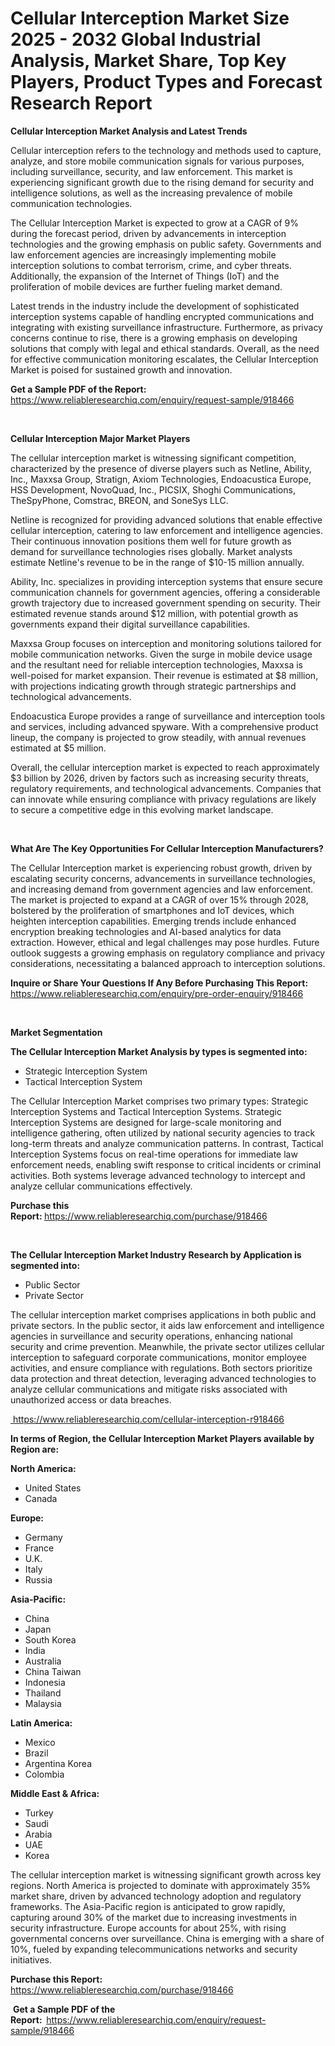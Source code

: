 <p><h1>Cellular Interception Market Size 2025 - 2032 Global Industrial Analysis, Market Share, Top Key Players, Product Types and Forecast Research Report</h1></p><p><strong>Cellular Interception Market Analysis and Latest Trends</strong></p>
<p><p>Cellular interception refers to the technology and methods used to capture, analyze, and store mobile communication signals for various purposes, including surveillance, security, and law enforcement. This market is experiencing significant growth due to the rising demand for security and intelligence solutions, as well as the increasing prevalence of mobile communication technologies. </p><p>The Cellular Interception Market is expected to grow at a CAGR of 9% during the forecast period, driven by advancements in interception technologies and the growing emphasis on public safety. Governments and law enforcement agencies are increasingly implementing mobile interception solutions to combat terrorism, crime, and cyber threats. Additionally, the expansion of the Internet of Things (IoT) and the proliferation of mobile devices are further fueling market demand.</p><p>Latest trends in the industry include the development of sophisticated interception systems capable of handling encrypted communications and integrating with existing surveillance infrastructure. Furthermore, as privacy concerns continue to rise, there is a growing emphasis on developing solutions that comply with legal and ethical standards. Overall, as the need for effective communication monitoring escalates, the Cellular Interception Market is poised for sustained growth and innovation.</p></p>
<p><strong>Get a Sample PDF of the Report:&nbsp;</strong> <a href="https://www.reliableresearchiq.com/enquiry/request-sample/918466?utm_campaign=3271&utm_medium=2&utm_source=Github&utm_content=ia&utm_term=18042025&utm_id=cellular-interception">https://www.reliableresearchiq.com/enquiry/request-sample/918466</a></p>
<p>&nbsp;</p>
<p><strong>Cellular Interception Major Market Players</strong></p>
<p><p>The cellular interception market is witnessing significant competition, characterized by the presence of diverse players such as Netline, Ability, Inc., Maxxsa Group, Stratign, Axiom Technologies, Endoacustica Europe, HSS Development, NovoQuad, Inc., PICSIX, Shoghi Communications, TheSpyPhone, Comstrac, BREON, and SoneSys LLC.</p><p>Netline is recognized for providing advanced solutions that enable effective cellular interception, catering to law enforcement and intelligence agencies. Their continuous innovation positions them well for future growth as demand for surveillance technologies rises globally. Market analysts estimate Netline's revenue to be in the range of $10-15 million annually.</p><p>Ability, Inc. specializes in providing interception systems that ensure secure communication channels for government agencies, offering a considerable growth trajectory due to increased government spending on security. Their estimated revenue stands around $12 million, with potential growth as governments expand their digital surveillance capabilities.</p><p>Maxxsa Group focuses on interception and monitoring solutions tailored for mobile communication networks. Given the surge in mobile device usage and the resultant need for reliable interception technologies, Maxxsa is well-poised for market expansion. Their revenue is estimated at $8 million, with projections indicating growth through strategic partnerships and technological advancements.</p><p>Endoacustica Europe provides a range of surveillance and interception tools and services, including advanced spyware. With a comprehensive product lineup, the company is projected to grow steadily, with annual revenues estimated at $5 million.</p><p>Overall, the cellular interception market is expected to reach approximately $3 billion by 2026, driven by factors such as increasing security threats, regulatory requirements, and technological advancements. Companies that can innovate while ensuring compliance with privacy regulations are likely to secure a competitive edge in this evolving market landscape.</p></p>
<p>&nbsp;</p>
<p><strong>What Are The Key Opportunities For Cellular Interception Manufacturers?</strong></p>
<p><p>The Cellular Interception market is experiencing robust growth, driven by escalating security concerns, advancements in surveillance technologies, and increasing demand from government agencies and law enforcement. The market is projected to expand at a CAGR of over 15% through 2028, bolstered by the proliferation of smartphones and IoT devices, which heighten interception capabilities. Emerging trends include enhanced encryption breaking technologies and AI-based analytics for data extraction. However, ethical and legal challenges may pose hurdles. Future outlook suggests a growing emphasis on regulatory compliance and privacy considerations, necessitating a balanced approach to interception solutions.</p></p>
<p><strong>Inquire or Share Your Questions If Any Before Purchasing This Report:</strong> <a href="https://www.reliableresearchiq.com/enquiry/pre-order-enquiry/918466?utm_campaign=3271&utm_medium=2&utm_source=Github&utm_content=ia&utm_term=18042025&utm_id=cellular-interception">https://www.reliableresearchiq.com/enquiry/pre-order-enquiry/918466</a></p>
<p>&nbsp;</p>
<p><strong>Market Segmentation</strong></p>
<p><strong>The Cellular Interception Market Analysis by types is segmented into:</strong></p>
<p><ul><li>Strategic Interception System</li><li>Tactical Interception System</li></ul></p>
<p><p>The Cellular Interception Market comprises two primary types: Strategic Interception Systems and Tactical Interception Systems. Strategic Interception Systems are designed for large-scale monitoring and intelligence gathering, often utilized by national security agencies to track long-term threats and analyze communication patterns. In contrast, Tactical Interception Systems focus on real-time operations for immediate law enforcement needs, enabling swift response to critical incidents or criminal activities. Both systems leverage advanced technology to intercept and analyze cellular communications effectively.</p></p>
<p><strong>Purchase this Report:&nbsp;</strong><a href="https://www.reliableresearchiq.com/purchase/918466?utm_campaign=3271&utm_medium=2&utm_source=Github&utm_content=ia&utm_term=18042025&utm_id=cellular-interception">https://www.reliableresearchiq.com/purchase/918466</a></p>
<p>&nbsp;</p>
<p><strong>The Cellular Interception Market Industry Research by Application is segmented into:</strong></p>
<p><ul><li>Public Sector</li><li>Private Sector</li></ul></p>
<p><p>The cellular interception market comprises applications in both public and private sectors. In the public sector, it aids law enforcement and intelligence agencies in surveillance and security operations, enhancing national security and crime prevention. Meanwhile, the private sector utilizes cellular interception to safeguard corporate communications, monitor employee activities, and ensure compliance with regulations. Both sectors prioritize data protection and threat detection, leveraging advanced technologies to analyze cellular communications and mitigate risks associated with unauthorized access or data breaches.</p></p>
<p><a href="https://www.reliableresearchiq.com/cellular-interception-r918466?utm_campaign=3271&utm_medium=2&utm_source=Github&utm_content=ia&utm_term=18042025&utm_id=cellular-interception">&nbsp;https://www.reliableresearchiq.com/cellular-interception-r918466</a></p>
<p><strong>In terms of Region, the Cellular Interception Market Players available by Region are:</strong></p>
<p>
    <p> <strong> North America: </strong>
        <ul>
            <li>United States</li>
            <li>Canada</li>
        </ul>
        </p> 
    <p> <strong> Europe: </strong>
        <ul>
            <li>Germany</li>
            <li>France</li>
            <li>U.K.</li>
            <li>Italy</li>
            <li>Russia</li>
        </ul>
        </p> 
    <p> <strong> Asia-Pacific: </strong>
        <ul>
            <li>China</li>
            <li>Japan</li>
            <li>South Korea</li>
            <li>India</li>
            <li>Australia</li>
            <li>China Taiwan</li>
            <li>Indonesia</li>
            <li>Thailand</li>
            <li>Malaysia</li>
        </ul>
        </p> 
    <p> <strong> Latin America: </strong>
        <ul>
            <li>Mexico</li>
            <li>Brazil</li>
            <li>Argentina Korea</li>
            <li>Colombia</li>
        </ul>
        </p> 
    <p> <strong> Middle East & Africa: </strong>
        <ul>
            <li>Turkey</li>
            <li>Saudi</li>
            <li>Arabia</li>
            <li>UAE</li>
            <li>Korea</li>
        </ul>
    </p>
    </p>
<p><p>The cellular interception market is witnessing significant growth across key regions. North America is projected to dominate with approximately 35% market share, driven by advanced technology adoption and regulatory frameworks. The Asia-Pacific region is anticipated to grow rapidly, capturing around 30% of the market due to increasing investments in security infrastructure. Europe accounts for about 25%, with rising governmental concerns over surveillance. China is emerging with a share of 10%, fueled by expanding telecommunications networks and security initiatives.</p></p>
<p><strong>Purchase this Report: </strong><a href="https://www.reliableresearchiq.com/purchase/918466?utm_campaign=3271&utm_medium=2&utm_source=Github&utm_content=ia&utm_term=18042025&utm_id=cellular-interception">https://www.reliableresearchiq.com/purchase/918466</a></p>
<p>&nbsp;<strong>Get a Sample PDF of the Report:&nbsp;&nbsp;</strong><a href="https://www.reliableresearchiq.com/enquiry/request-sample/918466?utm_campaign=3271&utm_medium=2&utm_source=Github&utm_content=ia&utm_term=18042025&utm_id=cellular-interception">https://www.reliableresearchiq.com/enquiry/request-sample/918466</a></p>
<p><strong></strong></p>
<p><p></p><p></p><p></p></p>